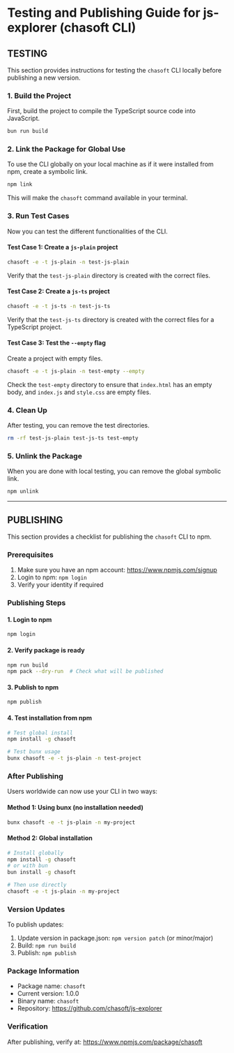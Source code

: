 # Testing and Publishing Guide for js-explorer (chasoft CLI)

## TESTING

This section provides instructions for testing the `chasoft` CLI locally before publishing a new version.

### 1. Build the Project

First, build the project to compile the TypeScript source code into JavaScript.

```bash
bun run build
```

### 2. Link the Package for Global Use

To use the CLI globally on your local machine as if it were installed from npm, create a symbolic link.

```bash
npm link
```

This will make the `chasoft` command available in your terminal.

### 3. Run Test Cases

Now you can test the different functionalities of the CLI.

#### Test Case 1: Create a `js-plain` project

```bash
chasoft -e -t js-plain -n test-js-plain
```

Verify that the `test-js-plain` directory is created with the correct files.

#### Test Case 2: Create a `js-ts` project

```bash
chasoft -e -t js-ts -n test-js-ts
```

Verify that the `test-js-ts` directory is created with the correct files for a TypeScript project.

#### Test Case 3: Test the `--empty` flag

Create a project with empty files.

```bash
chasoft -e -t js-plain -n test-empty --empty
```

Check the `test-empty` directory to ensure that `index.html` has an empty body, and `index.js` and `style.css` are empty files.

### 4. Clean Up

After testing, you can remove the test directories.

```bash
rm -rf test-js-plain test-js-ts test-empty
```

### 5. Unlink the Package

When you are done with local testing, you can remove the global symbolic link.

```bash
npm unlink
```

---

## PUBLISHING

This section provides a checklist for publishing the `chasoft` CLI to npm.

### Prerequisites
1. Make sure you have an npm account: https://www.npmjs.com/signup
2. Login to npm: `npm login`
3. Verify your identity if required

### Publishing Steps

#### 1. Login to npm
```bash
npm login
```

#### 2. Verify package is ready
```bash
npm run build
npm pack --dry-run  # Check what will be published
```

#### 3. Publish to npm
```bash
npm publish
```

#### 4. Test installation from npm
```bash
# Test global install
npm install -g chasoft

# Test bunx usage
bunx chasoft -e -t js-plain -n test-project
```

### After Publishing

Users worldwide can now use your CLI in two ways:

#### Method 1: Using bunx (no installation needed)
```bash
bunx chasoft -e -t js-plain -n my-project
```

#### Method 2: Global installation
```bash
# Install globally
npm install -g chasoft
# or with bun
bun install -g chasoft

# Then use directly
chasoft -e -t js-plain -n my-project
```

### Version Updates

To publish updates:
1. Update version in package.json: `npm version patch` (or minor/major)
2. Build: `npm run build`
3. Publish: `npm publish`

### Package Information
- Package name: `chasoft`
- Current version: 1.0.0
- Binary name: `chasoft`
- Repository: https://github.com/chasoft/js-explorer

### Verification
After publishing, verify at: https://www.npmjs.com/package/chasoft
